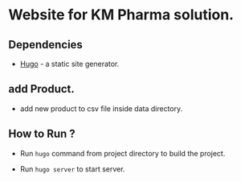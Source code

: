 # Website for KM Pharma solution.

## Dependencies
 * [Hugo](https://gohugo.io/) - a static site generator.

## add Product.

 * add new product to csv file inside data directory.

## How to Run ?

 * Run `hugo` command from project directory to build the project.

 * Run `hugo server` to start server.
